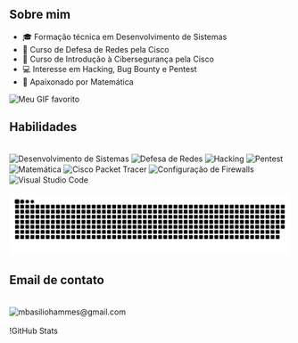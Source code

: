 
## Sobre mim
- 🎓 Formação técnica em Desenvolvimento de Sistemas
- 📜 Curso de Defesa de Redes pela Cisco
- 📜 Curso de Introdução à Cibersegurança pela Cisco
- 💻 Interesse em Hacking, Bug Bounty e Pentest
- 🔢 Apaixonado por Matemática


![Meu GIF favorito](https://debrasmouse.com/wp-content/uploads/2018/07/bazinga-sheldon.gif)
## Habilidades

<div style="display: inline_block"><br/>
    <img align="center" alt="Desenvolvimento de Sistemas" src="https://img.shields.io/badge/Desenvolvimento%20de%20Sistemas-6C7A88?style=for-the-badge&logo=code&logoColor=ffffff" />
    <img align="center" alt="Defesa de Redes" src="https://img.shields.io/badge/Defesa%20de%20Redes-6A6A6A?style=for-the-badge&logo=shield&logoColor=ffffff" />
    <img align="center" alt="Hacking" src="https://img.shields.io/badge/Hacking-4C9A2A?style=for-the-badge&logo=bug&logoColor=ffffff" />
    <img align="center" alt="Pentest" src="https://img.shields.io/badge/Pentest-4B4B4B?style=for-the-badge&logo=lock&logoColor=ffffff" />
    <img align="center" alt="Matemática" src="https://img.shields.io/badge/Matemática-6C7A88?style=for-the-badge&logo=calculator&logoColor=ffffff" />
    <img align="center" alt="Cisco Packet Tracer" src="https://img.shields.io/badge/Cisco%20Packet%20Tracer-006A75?style=for-the-badge&logo=cisco&logoColor=ffffff" />
    <img align="center" alt="Configuração de Firewalls" src="https://img.shields.io/badge/Configuração%20de%20Firewalls-B25B4C?style=for-the-badge&logo=firefox&logoColor=ffffff" />
    <img align="center" alt="Visual Studio Code" src="https://img.shields.io/badge/Visual%20Studio%20Code-4A6E92?style=for-the-badge&logo=visual-studio-code&logoColor=ffffff" />
</div><br/>


<picture>
  <source media="(prefers-color-scheme: dark)" srcset="https://raw.githubusercontent.com/debysouza/debysouza/output/github-contribution-grid-snake-dark.svg">
  <source media="(prefers-color-scheme: light)" srcset="https://raw.githubusercontent.com/debysouza/debysouza/output/github-contribution-grid-snake.svg">
  <img alt="github contribution grid snake animation" src="https://raw.githubusercontent.com/debysouza/debysouza/output/github-contribution-grid-snake.svg">
</picture>


## Email de contato
<div style="display: inline_block"><br/>
    <img align="center" alt="mbasiliohammes@gmail.com" src="https://img.shields.io/badge/mbasiliohammes-B2B2B6?style=for-the-badge&logo=visualstudiot&logoColor=2B2C36" />
</div></br>
!GitHub Stats
